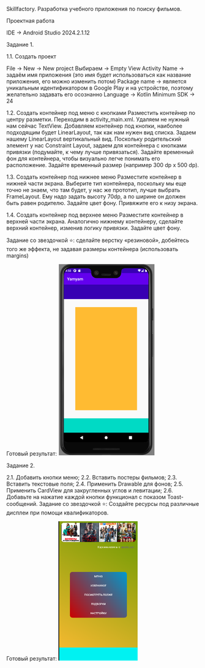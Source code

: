 Skillfactory. Разработка учебного приложения по поиску фильмов.

Проектная работа

IDE -> Android Studio 2024.2.1.12

Задание 1.

1.1. Создать проект

File -> New -> New project
Выбираем -> Empty View Activity
Name -> задаём имя приложения (это имя будет использоваться как название приложения, его можно изменить потом)
Package name -> является уникальным идентификатором в Google Play и на устройстве, поэтому желательно задавать его осознанно
Language -> Kotlin
Minimum SDK -> 24

1.2. Создать контейнер под меню с кнопками
Разместить контейнер по центру разметки.
Переходим в activity_main.xml.
Удаляем не нужный нам сейчас TextView.
Добавляем контейнер под кнопки, наиболее подходящим будет LinearLayout, так как нам нужен вид списка.
Задаем нашему LinearLayout вертикальный вид.
Поскольку родительский элемент у нас Constraint Layout, задаем для контейнера с кнопками привязки (подумайте, к чему лучше привязаться).
Задайте временный фон для контейнера, чтобы визуально легче понимать его расположение.
Задайте временный размер (например 300 dp х 500 dp).

1.3. Создать контейнер под нижнее меню
Разместите контейнер в нижней части экрана.
Выберите тип контейнера, поскольку мы еще точно не знаем, что там будет, у нас же прототип, лучше выбрать FrameLayout.
Ему надо задать высоту 70dp, а по ширине он должен быть равен родителю.
Задайте цвет фону.
Привяжите его к низу экрана.

1.4. Создать контейнер под верхнее меню
Разместите контейнер в верхней части экрана.
Аналогично нижнему контейнеру, сделайте верхний контейнер, изменив логику привязки.
Задайте цвет фону.

Задание со звездочкой ⭐: сделайте верстку «резиновой», добейтесь того же эффекта, не задавая размеры контейнера (использовать margins)

Готовый результат:
![result_image_module_19.webp](app/src/main/res/drawable/result_image_module_19.webp)


Задание 2.

2.1. Добавить кнопки меню;
2.2. Вставить постеры фильмов;
2.3. Вставить текстовые поля;
2.4. Применить Drawable для фонов;
2.5. Применить CardView для закругленных углов и левитации;
2.6. Добавьте на нажатие каждой кнопки функционал с показом Toast-сообщений.
Задание со звездочкой ⭐: Создайте ресурсы под различные дисплеи при помощи квалификаторов.

Готовый результат:
![result_image_module_20.webp](app/src/main/res/drawable/result_image_module_20.webp)